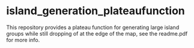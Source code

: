 # island_generation_plateaufunction
This repository provides a plateau function for generating large island groups while still dropping of at the edge of the map, see the readme.pdf for more info.
